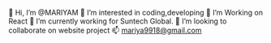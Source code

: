 👋 Hi, I’m @MARIYAM
👀 I’m interested in coding,developing
👀 I’m Working on React
🌱 I’m currently working for Suntech Global.
💞️ I’m looking to collaborate on website project
📫 mariya9918@gmail.com
